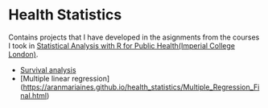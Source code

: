 # Health Statistics

Contains projects that I have developed in the asignments from the courses I took in [Statistical Analysis with R for Public Health(Imperial College London)](https://www.coursera.org/specializations/statistical-analysis-r-public-health?).

- [Survival analysis](https://aranmariaines.github.io/health_statistics/survival_analysis.html)
- [Multiple linear regression] (https://aranmariaines.github.io/health_statistics/Multiple_Regression_Final.html)

